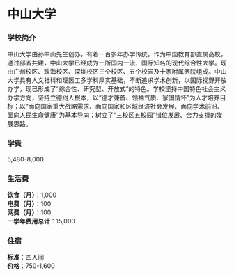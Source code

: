 # 中山大学
### 学校简介
中山大学由孙中山先生创办，有着一百多年办学传统。作为中国教育部直属高校，通过部省共建，中山大学已经成为一所国内一流、国际知名的现代综合性大学。现由广州校区、珠海校区、深圳校区三个校区、五个校园及十家附属医院组成。中山大学具有人文社科和理医工多学科厚实基础，不断追求学术创新，以国际视野开放办学，现已形成了“综合性、研究型、开放式”的特色。学校坚持中国特色社会主义办学方向，坚持立德树人根本，以“德才兼备、领袖气质、家国情怀”为人才培养目标；以“面向国家重大战略需求、面向国家和区域经济社会发展、面向学术前沿、面向人民生命健康”为基本导向；树立了“三校区五校园”错位发展、合力支撑的发展思路。

### 学费
5,480-8,000

### 生活费
**饮食（月）**：1,000  
**电费（月）**：100  
**网费（月）**：100  
**一学年费用总计**：15,000  

### 住宿
**标准**：四人间  
**价格**：750-1,600  
